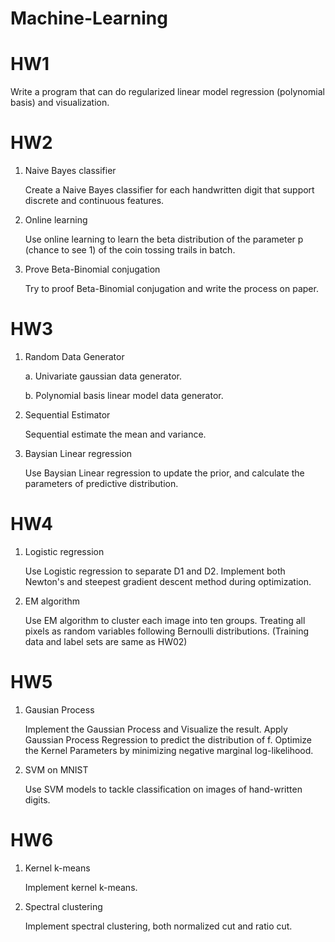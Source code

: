 ﻿# Machine-Learning
# HW1
Write a program that can do regularized linear model regression (polynomial basis) and visualization.
# HW2
1. Naive Bayes classifier

    Create a Naive Bayes classifier for each handwritten digit that support discrete and continuous features.

2. Online learning

    Use online learning to learn the beta distribution of the parameter p (chance to see 1) of the coin tossing trails in batch.

3. Prove Beta-Binomial conjugation

    Try to proof Beta-Binomial conjugation and write the process on paper.
# HW3
1. Random Data Generator

    a. Univariate gaussian data generator.
    
    b. Polynomial basis linear model data generator.

2. Sequential Estimator

    Sequential estimate the mean and variance.

3. Baysian Linear regression

    Use Baysian Linear regression to update the prior, and calculate the parameters of predictive distribution.
# HW4
1. Logistic regression

    Use Logistic regression to separate D1 and D2. Implement both Newton's and steepest gradient descent method during optimization.

2. EM algorithm

    Use EM algorithm to cluster each image into ten groups. Treating all pixels as random variables
following Bernoulli distributions. (Training data and label sets are same as HW02)
# HW5
1. Gausian Process

    Implement the Gaussian Process and Visualize the result. Apply Gaussian Process Regression to predict the distribution of f. Optimize the Kernel Parameters by minimizing negative marginal log-likelihood.

2. SVM on MNIST

    Use SVM models to tackle classification on images of hand-written digits.
# HW6
1. Kernel k-means

    Implement kernel k-means.

2. Spectral clustering

    Implement spectral clustering, both normalized cut and ratio cut.
